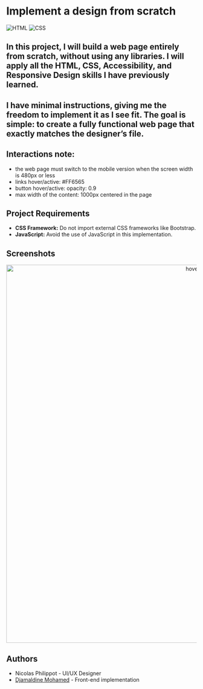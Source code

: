 # Implement a design from scratch

![HTML](https://img.shields.io/badge/HTML-5-blue?style=for-the-badge&logo=html5&logoColor=white)
![CSS](https://img.shields.io/badge/CSS-3-blue?style=for-the-badge&logo=css3&logoColor=white)

## In this project, I will build a web page entirely from scratch, without using any libraries. I will apply all the HTML, CSS, Accessibility, and Responsive Design skills I have previously learned.

## I have minimal instructions, giving me the freedom to implement it as I see fit. The goal is simple: to create a fully functional web page that exactly matches the designer’s file.

## Interactions note:

-   the web page must switch to the mobile version when the screen width is 480px or less
-   links hover/active: #FF6565
-   button hover/active: opacity: 0.9
-   max width of the content: 1000px centered in the page

## Project Requirements

-   **CSS Framework:** Do not import external CSS frameworks like Bootstrap.
-   **JavaScript:** Avoid the use of JavaScript in this implementation.

## Screenshots

<p align="center">
  <img src="https://samdaph.com/portfolio/desk.jpg" width="1000" title="hover text">
</p>

## Authors

-   Nicolas Philippot - UI/UX Designer
-   [Djamaldine Mohamed](https://github.com/djmlMhmd) - Front-end implementation
